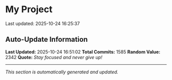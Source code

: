 # My Project


Last updated: 2025-10-24 16:25:37
























































































































































































































































































































































































































































































































































































































































































































































































































































































































































































































































































































































































































































































































































































































































































































































































































































































































































































































































































































































































































































## Auto-Update Information

**Last Updated:** 2025-10-24 16:51:02
**Total Commits:** 1585
**Random Value:** 2342
**Quote:** _Stay focused and never give up!_

---
_This section is automatically generated and updated._